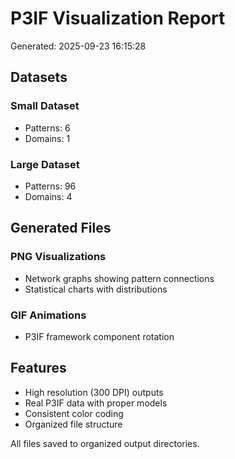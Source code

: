 # P3IF Visualization Report

Generated: 2025-09-23 16:15:28

## Datasets

### Small Dataset
- Patterns: 6
- Domains: 1

### Large Dataset  
- Patterns: 96
- Domains: 4

## Generated Files

### PNG Visualizations
- Network graphs showing pattern connections
- Statistical charts with distributions

### GIF Animations
- P3IF framework component rotation

## Features
- High resolution (300 DPI) outputs
- Real P3IF data with proper models
- Consistent color coding
- Organized file structure

All files saved to organized output directories.
